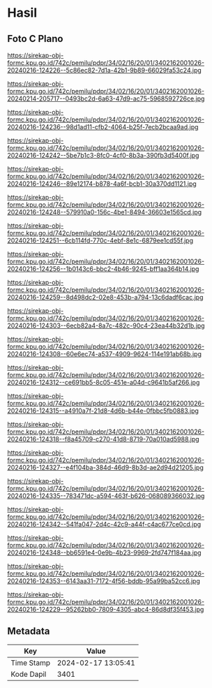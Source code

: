 # Hasil

## Foto C Plano

https://sirekap-obj-formc.kpu.go.id/742c/pemilu/pdpr/34/02/16/20/01/3402162001026-20240216-124226--5c86ec82-7d1a-42b1-9b89-66029fa53c24.jpg

https://sirekap-obj-formc.kpu.go.id/742c/pemilu/pdpr/34/02/16/20/01/3402162001026-20240214-205717--0493bc2d-6a63-47d9-ac75-5968592726ce.jpg

https://sirekap-obj-formc.kpu.go.id/742c/pemilu/pdpr/34/02/16/20/01/3402162001026-20240216-124236--98d1ad11-cfb2-4064-b25f-7ecb2bcaa9ad.jpg

https://sirekap-obj-formc.kpu.go.id/742c/pemilu/pdpr/34/02/16/20/01/3402162001026-20240216-124242--5be7b1c3-8fc0-4cf0-8b3a-390fb3d5400f.jpg

https://sirekap-obj-formc.kpu.go.id/742c/pemilu/pdpr/34/02/16/20/01/3402162001026-20240216-124246--89e12174-b878-4a6f-bcb1-30a370dd1121.jpg

https://sirekap-obj-formc.kpu.go.id/742c/pemilu/pdpr/34/02/16/20/01/3402162001026-20240216-124248--579910a0-156c-4be1-8494-36603e1565cd.jpg

https://sirekap-obj-formc.kpu.go.id/742c/pemilu/pdpr/34/02/16/20/01/3402162001026-20240216-124251--6cb114fd-770c-4ebf-8e1c-6879ee1cd55f.jpg

https://sirekap-obj-formc.kpu.go.id/742c/pemilu/pdpr/34/02/16/20/01/3402162001026-20240216-124256--1b0143c6-bbc2-4b46-9245-bff1aa364b14.jpg

https://sirekap-obj-formc.kpu.go.id/742c/pemilu/pdpr/34/02/16/20/01/3402162001026-20240216-124259--8d498dc2-02e8-453b-a794-13c6dadf6cac.jpg

https://sirekap-obj-formc.kpu.go.id/742c/pemilu/pdpr/34/02/16/20/01/3402162001026-20240216-124303--6ecb82a4-8a7c-482c-90c4-23ea44b32d1b.jpg

https://sirekap-obj-formc.kpu.go.id/742c/pemilu/pdpr/34/02/16/20/01/3402162001026-20240216-124308--60e6ec74-a537-4909-9624-114e191ab68b.jpg

https://sirekap-obj-formc.kpu.go.id/742c/pemilu/pdpr/34/02/16/20/01/3402162001026-20240216-124312--ce691bb5-8c05-451e-a04d-c9641b5af266.jpg

https://sirekap-obj-formc.kpu.go.id/742c/pemilu/pdpr/34/02/16/20/01/3402162001026-20240216-124315--a4910a7f-21d8-4d6b-b44e-0fbbc5fb0883.jpg

https://sirekap-obj-formc.kpu.go.id/742c/pemilu/pdpr/34/02/16/20/01/3402162001026-20240216-124318--f8a45709-c270-41d8-8719-70a010ad5988.jpg

https://sirekap-obj-formc.kpu.go.id/742c/pemilu/pdpr/34/02/16/20/01/3402162001026-20240216-124327--e4f104ba-384d-46d9-8b3d-ae2d94d21205.jpg

https://sirekap-obj-formc.kpu.go.id/742c/pemilu/pdpr/34/02/16/20/01/3402162001026-20240216-124335--783471dc-a594-463f-b626-068089366032.jpg

https://sirekap-obj-formc.kpu.go.id/742c/pemilu/pdpr/34/02/16/20/01/3402162001026-20240216-124342--541fa047-2d4c-42c9-a44f-c4ac677ce0cd.jpg

https://sirekap-obj-formc.kpu.go.id/742c/pemilu/pdpr/34/02/16/20/01/3402162001026-20240216-124348--bb6591e4-0e9b-4b23-9969-2fd747f184aa.jpg

https://sirekap-obj-formc.kpu.go.id/742c/pemilu/pdpr/34/02/16/20/01/3402162001026-20240216-124353--6143aa31-7172-4f56-bddb-95a99ba52cc6.jpg

https://sirekap-obj-formc.kpu.go.id/742c/pemilu/pdpr/34/02/16/20/01/3402162001026-20240216-124229--95262bb0-7809-4305-abc4-86d8df35f453.jpg


## Metadata

| Key        | Value               |
| ---------- | ------------------- |
| Time Stamp | 2024-02-17 13:05:41 |
| Kode Dapil | 3401                |



